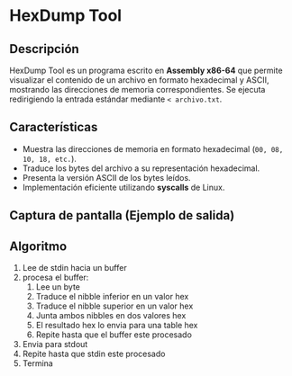 # HexDump Tool

## Descripción

HexDump Tool es un programa escrito en **Assembly x86-64** que permite visualizar el contenido de un archivo en formato hexadecimal y ASCII, mostrando las direcciones de memoria correspondientes. Se ejecuta redirigiendo la entrada estándar mediante `< archivo.txt`.

## Características

- Muestra las direcciones de memoria en formato hexadecimal (`00, 08, 10, 18, etc.`).
- Traduce los bytes del archivo a su representación hexadecimal.
- Presenta la versión ASCII de los bytes leídos.
- Implementación eficiente utilizando **syscalls** de Linux.

## Captura de pantalla (Ejemplo de salida)



## Algoritmo
1. Lee de stdin hacia un buffer
2. procesa el buffer:
    1. Lee un byte
    2. Traduce el nibble inferior en un valor hex
    3. Traduce el nibble superior en un valor hex
    4. Junta ambos nibbles en dos valores hex
    5. El resultado hex lo envia para una table hex
    6. Repite hasta que el buffer este procesado
3. Envia para stdout
4. Repite hasta que stdin este procesado 
5. Termina 

